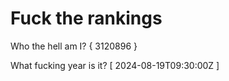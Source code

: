 # Fuck the rankings

Who the hell am I?
{ 3120896 }

What fucking year is it?
[ 2024-08-19T09:30:00Z ]
